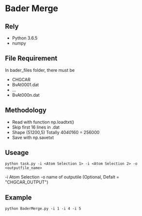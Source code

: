 # Bader Merge

## Rely

- Python 3.6.5
- numpy

## File Requirement

In bader_files folder, there must be

- CHGCAR
- BvAt0001.dat
- ...
- BvAt000n.dat

## Methodology

- Read with function np.loadtxt()
- Skip first 16 lines in .dat
- Shape (51200,5) Totally 40*40*160 = 256000
- Save with np.savetxt

## Useage

```
python task.py -i <Atom Selection 1> -i <Atom Selection 2> -o <outputfile_name>
```

-i Atom Selection
-o name of outputile (Optional, Defalt = "CHGCAR_OUTPUT")

## Example

```
python BaderMerge.py -i 1 -i 4 -i 5
```
